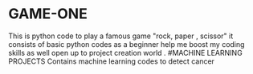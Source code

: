 # GAME-ONE
This is  python code to play a famous game "rock, paper , scissor" it consists of basic python codes as a beginner help me boost my coding skills as well open up to project creation world .
#MACHINE LEARNING PROJECTS 
Contains machine learning codes to detect cancer 
